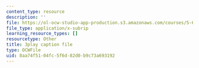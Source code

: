 ```yaml
---
content_type: resource
description: ''
file: https://ol-ocw-studio-app-production.s3.amazonaws.com/courses/5-61-physical-chemistry-fall-2017/8aa74f5104fc5f6d82d0b9c73a693192_SSVdDcC2LrQ.vtt
file_type: application/x-subrip
learning_resource_types: []
resourcetype: Other
title: 3play caption file
type: OCWFile
uid: 8aa74f51-04fc-5f6d-82d0-b9c73a693192
---
```

